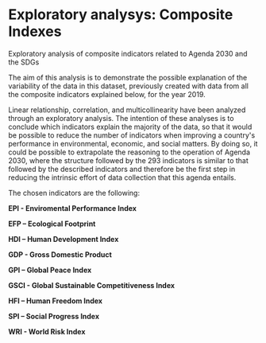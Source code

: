 # Exploratory analysys: Composite Indexes

Exploratory analysis of composite indicators related to Agenda 2030 and the SDGs

The aim of this analysis is to demonstrate the possible explanation of the variability of the data in this dataset, previously created with data from all the composite indicators explained below, for the year 2019.

Linear relationship, correlation, and multicollinearity have been analyzed through an exploratory analysis. The intention of these analyses is to conclude which indicators explain the majority of the data, so that it would be possible to reduce the number of indicators when improving a country's performance in environmental, economic, and social matters. By doing so, it could be possible to extrapolate the reasoning to the operation of Agenda 2030, where the structure followed by the 293 indicators is similar to that followed by the described indicators and therefore be the first step in reducing the intrinsic effort of data collection that this agenda entails.

The chosen indicators are the following:



**EPI - Enviromental Performance Index**

**EFP – Ecological Footprint** 

**HDI – Human Development Index** 

**GDP - Gross Domestic Product**

**GPI – Global Peace Index**

**GSCI - Global Sustainable Competitiveness Index**

**HFI – Human Freedom Index**

**SPI – Social Progress Index**

**WRI - World Risk Index**



